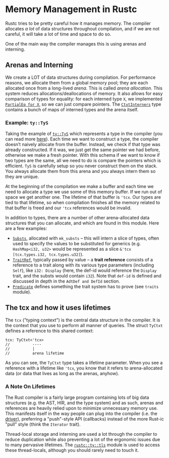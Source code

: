 # Memory Management in Rustc

Rustc tries to be pretty careful how it manages memory. The compiler allocates
_a lot_ of data structures throughout compilation, and if we are not careful,
it will take a lot of time and space to do so.

One of the main way the compiler manages this is using arenas and interning.

## Arenas and  Interning

We create a LOT of data structures during compilation. For performance reasons,
we allocate them from a global memory pool; they are each allocated once from a
long-lived *arena*. This is called _arena allocation_. This system reduces
allocations/deallocations of memory. It also allows for easy comparison of
types for equality: for each interned type `X`, we implemented [`PartialEq for
X`][peqimpl], so we can just compare pointers. The [`CtxtInterners`] type
contains a bunch of maps of interned types and the arena itself.

[peqimpl]: https://github.com/rust-lang/rust/blob/3ee936378662bd2e74be951d6a7011a95a6bd84d/src/librustc/ty/mod.rs#L528-L534
[`CtxtInterners`]: https://doc.rust-lang.org/nightly/nightly-rustc/rustc/ty/struct.CtxtInterners.html#structfield.arena

### Example: `ty::TyS`

Taking the example of [`ty::TyS`] which represents a type in the compiler (you
can read more [here](./ty.md)).  Each time we want to construct a type, the
compiler doesn’t naively allocate from the buffer.  Instead, we check if that
type was already constructed. If it was, we just get the same pointer we had
before, otherwise we make a fresh pointer. With this schema if we want to know
if two types are the same, all we need to do is compare the pointers which is
efficient. `TyS` is carefully setup so you never construct them on the stack.
You always allocate them from this arena and you always intern them so they are
unique.

At the beginning of the compilation we make a buffer and each time we need to allocate a type we use
some of this memory buffer. If we run out of space we get another one. The lifetime of that buffer
is `'tcx`. Our types are tied to that lifetime, so when compilation finishes all the memory related
to that buffer is freed and our `'tcx` references would be invalid.

In addition to types, there are a number of other arena-allocated data structures that you can
allocate, and which are found in this module. Here are a few examples:

- [`Substs`][subst], allocated with `mk_substs` – this will intern a slice of types, often used to
  specify the values to be substituted for generics (e.g. `HashMap<i32, u32>` would be represented
  as a slice `&'tcx [tcx.types.i32, tcx.types.u32]`).
- [`TraitRef`], typically passed by value – a **trait reference** consists of a reference to a trait
  along with its various type parameters (including `Self`), like `i32: Display` (here, the def-id
  would reference the `Display` trait, and the substs would contain `i32`). Note that `def-id` is
  defined and discussed in depth in the `AdtDef and DefId` section.
- [`Predicate`] defines something the trait system has to prove (see `traits` module).

[subst]: ./generic_arguments.html#subst
[`TraitRef`]: https://doc.rust-lang.org/nightly/nightly-rustc/rustc/ty/struct.TraitRef.html
[`Predicate`]: https://doc.rust-lang.org/nightly/nightly-rustc/rustc/ty/enum.Predicate.html

[`ty::TyS`]: https://doc.rust-lang.org/nightly/nightly-rustc/rustc/ty/struct.TyS.html

## The tcx and how it uses lifetimes

The `tcx` ("typing context") is the central data structure in the compiler. It is the context that
you use to perform all manner of queries. The struct `TyCtxt` defines a reference to this shared
context:

```rust,ignore
tcx: TyCtxt<'tcx>
//          ----
//          |
//          arena lifetime
```

As you can see, the `TyCtxt` type takes a lifetime parameter. When you see a reference with a
lifetime like `'tcx`, you know that it refers to arena-allocated data (or data that lives as long as
the arenas, anyhow).

### A Note On Lifetimes

The Rust compiler is a fairly large program containing lots of big data
structures (e.g. the AST, HIR, and the type system) and as such, arenas and
references are heavily relied upon to minimize unnecessary memory use. This
manifests itself in the way people can plug into the compiler (i.e. the
[driver](./rustc-driver.md)), preferring a "push"-style API (callbacks) instead
of the more Rust-ic "pull" style (think the `Iterator` trait).

Thread-local storage and interning are used a lot through the compiler to reduce
duplication while also preventing a lot of the ergonomic issues due to many
pervasive lifetimes. The [`rustc::ty::tls`][tls] module is used to access these
thread-locals, although you should rarely need to touch it.

[tls]: https://doc.rust-lang.org/nightly/nightly-rustc/rustc/ty/tls/index.html
